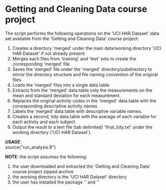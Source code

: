 #  Getting and Cleaning Data course project

The script performs the following operations on the 'UCI HAR Dataset' data set available from the 'Getting and Cleaning Data' course project:  
1. Creates a directory 'merged' under the main data/working directory 'UCI HAR Dataset' if not already present  
2. Merges each files from 'training' and 'test' sets to create the corresponding 'merged' file.  
3. Saves the 'merged' file under the 'merged' directory/subdirectory to mirror the directory structure and file naming convention of the original files  
4. Loads the 'merged' files into a single data.table  
5. Extracts from the 'merged' data.table only the measurements on the mean and standard deviation for each measurement.  
6. Replaces the original activity codes in the 'merged' data.table with the corresponding descriptive activity names  
7. Labels the 'merged' data.table with descriptive variable names.   
8. Creates a second, tidy data.table with the average of each variable for each activity and each subject.  
9. Output the result to a text file (tab delimited) 'final_tidy.txt' under the working directory ('UCI HAR Dataset').  

**_USAGE_**:  
source("run_analysis.R")  

**NOTE**: the script assumes the following:  
1. the user downloaded and extracted the 'Getting and Cleaning Data' course project zipped archive  
2. the working directory is the 'UCI HAR Dataset' directory  
3. the user has installed the package '' and ''  


